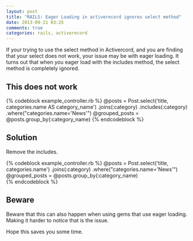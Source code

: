 ```yaml
---
layout: post
title: "RAILS: Eager Loading in activerecord ignores select method"
date: 2013-09-21 03:25
comments: true
categories: rails, activerecord
---
```


If your trying to use the select method in Activercord, and you are finding that your select does not work, your issue may be with eager loading. It turns out that when you eager load with the includes method, the select method is completely ignored. 

<!-- more -->

## This does not work

{% codeblock example_controller.rb %}
 @posts = Post.select('title, categories.name AS category_name')
              .joins(:category)
              .includes(:category)
              .where("categories.name='News'")
 @grouped_posts = @posts.group_by(:category_name)
{% endcodeblock %}

## Solution 

Remove the includes.

{% codeblock example_controller.rb %}
  @posts = Post.select('title, categories.name')
               .joins(:category)
               .where("categories.name='News'")
  @grouped_posts = @posts.group_by(:category_name)     
{% endcodeblock %}


## Beware 

Beware that this can also happen when using gems that use eager loading. Making it harder to notice that is the issue. 

Hope this saves you some time. 
